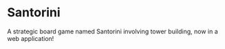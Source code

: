 # Santorini
A strategic board game named Santorini involving tower building, now in a web application!
